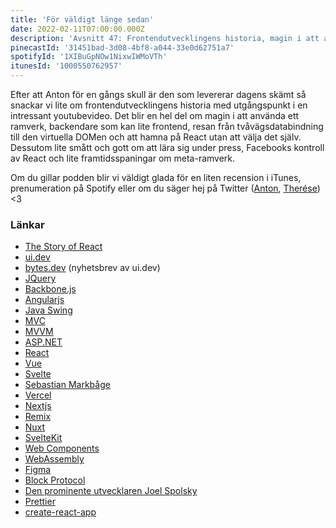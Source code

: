 ```yaml
---
title: 'För väldigt länge sedan'
date: 2022-02-11T07:00:00.000Z
description: 'Avsnitt 47: Frontendutvecklingens historia, magin i att använda ett ramverk, framtidsspaningar om meta-ramverk och mycket annat.'
pinecastId: '31451bad-3d08-4bf8-a044-33e0d62751a7'
spotifyId: '1XIBuGpNOw1NixwIWMoVTh'
itunesId: '1000550762957'
---
```


Efter att Anton för en gångs skull är den som levererar dagens skämt så snackar vi lite om frontendutvecklingens historia med utgångspunkt i en intressant youtubevideo. Det blir en hel del om magin i att använda ett ramverk, backendare som kan lite frontend, resan från tvåvägsdatabindning till den virtuella DOMen och att hamna på React utan att välja det själv. Dessutom lite smått och gott om att lära sig under press, Facebooks kontroll av React och lite framtidsspaningar om meta-ramverk.

Om du gillar podden blir vi väldigt glada för en liten recension i iTunes, prenumeration på Spotify eller om du säger hej på Twitter ([Anton](https://twitter.com/Awnton), [Therése](https://twitter.com/tkomstadius)) <3

### Länkar

- [The Story of React](https://www.youtube.com/watch?v=Wm_xI7KntDs)
- [ui.dev](https://ui.dev)
- [bytes.dev](http://bytes.dev) (nyhetsbrev av ui.dev)
- [JQuery](https://jquery.com)
- [Backbone.js](https://backbonejs.org)
- [Angularjs](https://angularjs.org)
- [Java Swing](<https://en.wikipedia.org/wiki/Swing_(Java)>)
- [MVC](https://sv.wikipedia.org/wiki/Model-View-Controller)
- [MVVM](https://en.wikipedia.org/wiki/Model–view–viewmodel)
- [ASP.NET](https://dotnet.microsoft.com/en-us/apps/aspnet)
- [React](https://reactjs.org)
- [Vue](https://vuejs.org)
- [Svelte](https://svelte.dev)
- [Sebastian Markbåge](https://twitter.com/sebmarkbage)
- [Vercel](https://vercel.com)
- [Nextjs](https://nextjs.org)
- [Remix](https://remix.run)
- [Nuxt](https://nuxtjs.org)
- [SvelteKit](https://kit.svelte.dev)
- [Web Components](https://developer.mozilla.org/en-US/docs/Web/Web_Components)
- [WebAssembly](https://webassembly.org)
- [Figma](http://figma.com)
- [Block Protocol](https://blockprotocol.org)
- [Den prominente utvecklaren Joel Spolsky](https://www.joelonsoftware.com)
- [Prettier](https://prettier.io)
- [create-react-app](https://create-react-app.dev)
